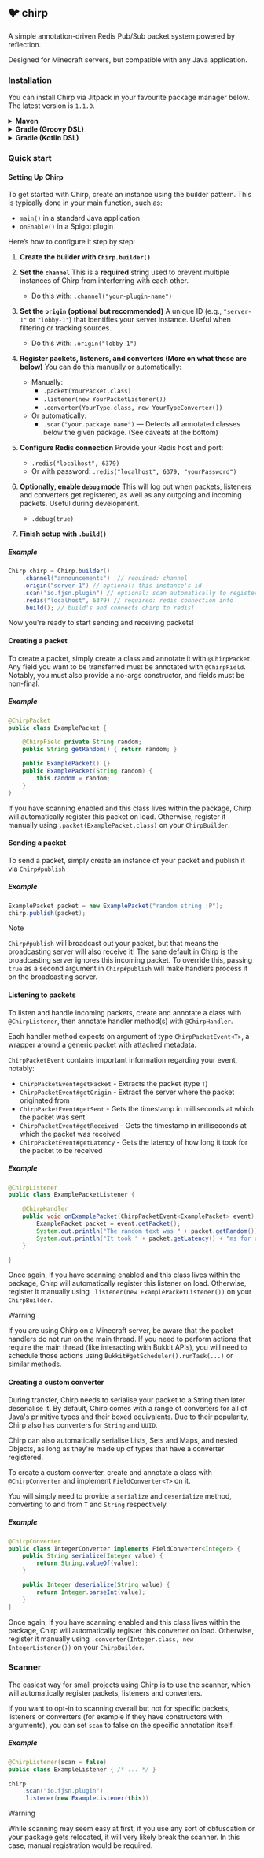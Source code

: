 ## 🐦 chirp

A simple annotation-driven Redis Pub/Sub packet system powered by reflection.

Designed for Minecraft servers, but compatible with any Java application.

### Installation

You can install Chirp via Jitpack in your favourite package manager below. The latest version is `1.1.0`.

<details>

<summary><strong>Maven</strong></summary>

```xml
<repositories>
    <repository>
        <id>jitpack.io</id>
        <url>https://jitpack.io</url>
    </repository>
</repositories>

<dependency>
    <groupId>io.fjsn</groupId>
    <artifactId>chirp</artifactId>
    <version>1.1.0</version>
</dependency>
```

<details>
<summary>Optional: Shade Chirp to avoid conflicts</summary>

If you're bundling Chirp into your own library or application, you can use the Maven Shade Plugin to relocate its packages and prevent classpath conflicts:

```xml
<build>
    <plugins>
        <plugin>
            <groupId>org.apache.maven.plugins</groupId>
            <artifactId>maven-shade-plugin</artifactId>
            <version>3.4.1</version>
            <executions>
                <execution>
                    <phase>package</phase>
                    <goals>
                        <goal>shade</goal>
                    </goals>
                    <configuration>
                        <relocations>
                            <relocation>
                                <pattern>io.fjsn.chirp</pattern>
                                <shadedPattern>com.yourdomain.shaded.chirp</shadedPattern>
                            </relocation>
                        </relocations>
                    </configuration>
                </execution>
            </executions>
        </plugin>
    </plugins>
</build>
```
</details>
</details>

<details>
<summary><strong>Gradle (Groovy DSL)</strong></summary>

```groovy
repositories {
    maven { url 'https://jitpack.io' }
}

dependencies {
    implementation 'io.fjsn:chirp:1.1.0'
}
```

<details>
<summary>Optional: Shade Chirp to avoid conflicts</summary>

Requires the [Shadow plugin](https://imperceptiblethoughts.com/shadow/):

```groovy
shadowJar {
    relocate 'io.fjsn.chirp', 'com.yourdomain.shaded.chirp'
}
```

</details>
</details>

<details>
<summary><strong>Gradle (Kotlin DSL)</strong></summary>

```kotlin
repositories {
    maven("https://jitpack.io")
}

dependencies {
    implementation("io.fjsn:chirp:1.0.0")
}
```

<details>
<summary>Optional: Shade Chirp to avoid conflicts</summary>

Requires the [Shadow plugin](https://imperceptiblethoughts.com/shadow/):

```kotlin
tasks.named<ShadowJar>("shadowJar") {
    relocate("io.fjsn.chirp", "com.yourdomain.shaded.chirp")
}
```

</details>
</details>


### Quick start

#### Setting Up Chirp

To get started with Chirp, create an instance using the builder pattern. This is typically done in your main function, such as:

- `main()` in a standard Java application
- `onEnable()` in a Spigot plugin

Here’s how to configure it step by step:

1. **Create the builder with `Chirp.builder()`**

2. **Set the `channel`**
   This is a **required** string used to prevent multiple instances of Chirp from interferring with each other.
   - Do this with: `.channel("your-plugin-name")`

3. **Set the `origin` (optional but recommended)**
   A unique ID (e.g., `"server-1"` or `"lobby-1"`) that identifies your server instance. Useful when filtering or tracking sources.
   - Do this with: `.origin("lobby-1")`

4. **Register packets, listeners, and converters (More on what these are below)**
   You can do this manually or automatically:
   - Manually:
     - `.packet(YourPacket.class)`
     - `.listener(new YourPacketListener())`
     - `.converter(YourType.class, new YourTypeConverter())`
   - Or automatically:
     - `.scan("your.package.name")` — Detects all annotated classes below the given package. (See caveats at the bottom)

5. **Configure Redis connection**
   Provide your Redis host and port:
   - `.redis("localhost", 6379)`
   - Or with password: `.redis("localhost", 6379, "yourPassword")`

6. **Optionally, enable `debug` mode**
   This will log out when packets, listeners and converters get registered, as well as any outgoing and incoming packets. Useful during development.
   - `.debug(true)`

7. **Finish setup with `.build()`**

##### Example

```java
Chirp chirp = Chirp.builder()
    .channel("announcements")  // required: channel
    .origin("server-1") // optional: this instance's id
    .scan("io.fjsn.plugin") // optional: scan automatically to register packets, listeners, and converters
    .redis("localhost", 6379) // required: redis connection info
    .build(); // build's and connects chirp to redis!
```

Now you're ready to start sending and receiving packets!

#### Creating a packet

To create a packet, simply create a class and annotate it with `@ChirpPacket`. Any field you want to be transferred must be annotated with `@ChirpField`.
Notably, you must also provide a no-args constructor, and fields must be non-final.

##### Example

```java
@ChirpPacket
public class ExamplePacket {

    @ChirpField private String random;
    public String getRandom() { return random; }

    public ExamplePacket() {}
    public ExamplePacket(String random) {
        this.random = random;
    }
}
```

If you have scanning enabled and this class lives within the package, Chirp will automatically register this packet on load. Otherwise, register it manually using `.packet(ExamplePacket.class)` on your `ChirpBuilder`.

#### Sending a packet

To send a packet, simply create an instance of your packet and publish it via `Chirp#publish`

##### Example

```java
ExamplePacket packet = new ExamplePacket("random string :P");
chirp.publish(packet);
```

> [!NOTE]
> `Chirp#publish` will broadcast out your packet, but that means the broadcasting server will also receive it! The sane default in Chirp is the broadcasting server ignores this incoming packet. To override this, passing `true` as a second argument in `Chirp#publish` will make handlers process it on the broadcasting server.

#### Listening to packets

To listen and handle incoming packets, create and annotate a class with `@ChirpListener`, then annotate handler method(s) with `@ChirpHandler`.

Each handler method expects on argument of type `ChirpPacketEvent<T>`, a wrapper around a generic packet with attached metadata.

`ChirpPacketEvent` contains important information regarding your event, notably:
- `ChirpPacketEvent#getPacket` - Extracts the packet (type `T`)
- `ChirpPacketEvent#getOrigin` - Extract the server where the packet originated from
- `ChirpPacketEvent#getSent` - Gets the timestamp in milliseconds at which the packet was sent
- `ChirpPacketEvent#getReceived` - Gets the timestamp in milliseconds at which the packet was received
- `ChirpPacketEvent#getLatency` - Gets the latency of how long it took for the packet to be received

##### Example

```java
@ChirpListener
public class ExamplePacketListener {

    @ChirpHandler
    public void onExamplePacket(ChirpPacketEvent<ExamplePacket> event) {
        ExamplePacket packet = event.getPacket();
        System.out.println("The random text was " + packet.getRandom());
        System.out.println("It took " + packet.getLatency() + "ms for us to receive it!");
    }

}
```

Once again, if you have scanning enabled and this class lives within the package, Chirp will automatically register this listener on load. Otherwise, register it manually using `.listener(new ExamplePacketListener())` on your `ChirpBuilder`.

> [!WARNING]
> If you are using Chirp on a Minecraft server, be aware that the packet handlers do not run on the main thread. If you need to perform actions that require the main thread (like interacting with Bukkit APIs), you will need to schedule those actions using `Bukkit#getScheduler().runTask(...)` or similar methods.

#### Creating a custom converter

During transfer, Chirp needs to serialise your packet to a String then later deserialise it. By default, Chirp comes with a range of converters for all of Java's primitive types and their boxed equivalents. Due to their popularity, Chirp also has converters for `String` and `UUID`.

Chirp can also automatically serialise Lists, Sets and Maps, and nested Objects, as long as they're made up of types that have a converter registered.

To create a custom converter, create and annotate a class with `@ChirpConverter` and implement `FieldConverter<T>` on it.

You will simply need to provide a `serialize` and `deserialize` method, converting to and from `T` and `String` respectively.

##### Example

```java
@ChirpConverter
public class IntegerConverter implements FieldConverter<Integer> {
    public String serialize(Integer value) {
        return String.valueOf(value);
    }

    public Integer deserialize(String value) {
        return Integer.parseInt(value);
    }
}
```

Once again, if you have scanning enabled and this class lives within the package, Chirp will automatically register this converter on load. Otherwise, register it manually using `.converter(Integer.class, new IntegerListener())` on your `ChirpBuilder`.

### Scanner

The easiest way for small projects using Chirp is to use the scanner, which will automatically register packets, listeners and converters.

If you want to opt-in to scanning overall but not for specific packets, listeners or converters (for example if they have constructors with arguments), you can set `scan` to false on the specific annotation itself.

##### Example

```java
@ChirpListener(scan = false)
public class ExampleListener { /* ... */ }

chirp
    .scan("io.fjsn.plugin")
    .listener(new ExampleListener(this))
```

> [!WARNING]
> While scanning may seem easy at first, if you use any sort of obfuscation or your package gets relocated, it will very likely break the scanner. In this case, manual registration would be required.

